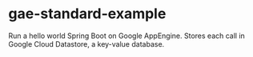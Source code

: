 # gae-standard-example

Run a hello world Spring Boot on Google AppEngine. Stores each call in Google Cloud Datastore, a key-value database.

